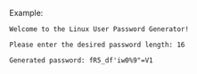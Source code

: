 Example:

```console
Welcome to the Linux User Password Generator!

Please enter the desired password length: 16

Generated password: fR5_df'iw0%9"=V1
```
